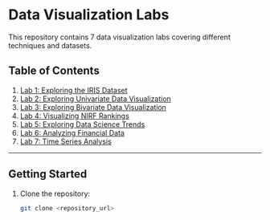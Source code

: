 # Data Visualization Labs

This repository contains 7 data visualization labs covering different techniques and datasets.

## Table of Contents
1. [Lab 1: Exploring the IRIS Dataset](Lab1/README.md)
2. [Lab 2: Exploring Univariate Data Visualization](Lab2/README.md)
3. [Lab 3: Exploring Bivariate Data Visualization](Lab3/README.md)
4. [Lab 4: Visualizing NIRF Rankings](Lab4/README.md)
5. [Lab 5: Exploring Data Science Trends](Lab5/README.md)
6. [Lab 6: Analyzing Financial Data](Lab6/README.md)
7. [Lab 7: Time Series Analysis](Lab7/README.md)

---

## Getting Started
1. Clone the repository:
   ```bash
   git clone <repository_url>
